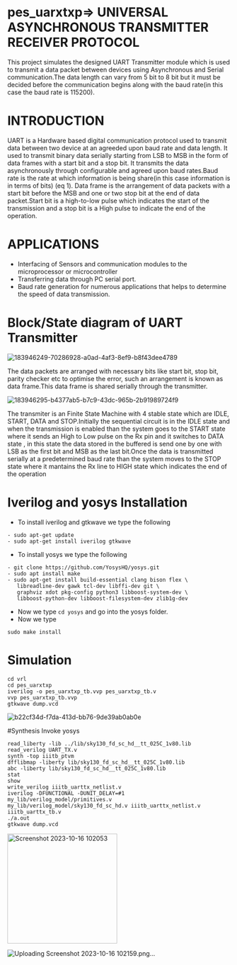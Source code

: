 # pes_uarxtxp=> UNIVERSAL ASYNCHRONOUS TRANSMITTER RECEIVER PROTOCOL
This project simulates the designed UART Transmitter module which is used to transmit a data packet between devices using Asynchronous and Serial communication.The data length can vary from 5 bit to 8 bit but it must be decided before the communication begins along with the baud rate(in this case the baud rate is 115200).
# INTRODUCTION
UART is a Hardware based digital communication protocol used to transmit data between two device at an agreeded upon baud rate and data length.
It used to transmit binary data serially starting from LSB to MSB in the form of data frames with a start bit and a stop bit. It transmits the data asynchronously through configurable and agreed upon baud rates.Baud rate is the rate at which information is being share(in this case information is in terms of bits) (eq 1). Data frame is the arrangement of data packets with a start bit before the MSB and one or two stop bit at the end of data packet.Start bit is a high-to-low pulse which indicates the start of the transmission and a stop bit is a High pulse to indicate the end of the operation.

# APPLICATIONS

* Interfacing of Sensors and communication modules to the microprocessor or microcontroller
* Transferring data through PC serial port.
* Baud rate generation for numerous applications that helps to determine the speed of data transmission.

# Block/State diagram of UART Transmitter
![183946249-70286928-a0ad-4af3-8ef9-b8f43dee4789](https://github.com/apoorvaaaa5/pes_uarxtxp/assets/117642634/d4785eed-c153-4fe4-b1b9-7e9b8d8c807b)

The data packets are arranged with necessary bits like start bit, stop bit, parity checker etc to optimise the error, such an arrangement is known as data frame.This data frame is shared serially through the transmitter.

![183946295-b4377ab5-b7c9-43dc-965b-2b91989724f9](https://github.com/apoorvaaaa5/pes_uarxtxp/assets/117642634/efbaf7bc-5125-4d1e-a035-f09d62f3fad7)

The transmiter is an Finite State Machine with 4 stable state which are IDLE, START, DATA and STOP.Initially the sequential circuit is in the IDLE state and when the transmission is enabled than the system goes to the START state where it sends an High to Low pulse on the Rx pin and it switches to DATA state , in this state the data stored in the buffered is send one by one with LSB as the first bit and MSB as the last bit.Once the data is transmitted serially at a predetermined baud rate than the system moves to the STOP state where it mantains the Rx line to HIGH state which indicates the end of the operation

# Iverilog and yosys Installation
- To install iverilog and gtkwave we type the following
```
- sudo apt-get update
- sudo apt-get install iverilog gtkwave
```

- To install yosys we type the following
```
- git clone https://github.com/YosysHQ/yosys.git
- sudo apt install make
- sudo apt-get install build-essential clang bison flex \
   libreadline-dev gawk tcl-dev libffi-dev git \
   graphviz xdot pkg-config python3 libboost-system-dev \
   libboost-python-dev libboost-filesystem-dev zlib1g-dev
```
- Now we type ```cd yosys``` and go into the yosys folder.
- Now we type
```
sudo make install
```
# Simulation

```
cd vrl
cd pes_uarxtxp
iverilog -o pes_uarxtxp_tb.vvp pes_uarxtxp_tb.v
vvp pes_uarxtxp_tb.vvp
gtkwave dump.vcd

```

![b22cf34d-f7da-413d-bb76-9de39ab0ab0e](https://github.com/apoorvaaaa5/pes_uarxtxp/assets/117642634/fa30d9d5-be20-45b5-ba01-52bcefdd7fcc)

#Synthesis
Invoke yosys
```
read_liberty -lib ../lib/sky130_fd_sc_hd__tt_025C_1v80.lib
read_verilog UART_TX.v
synth -top iiitb_ptvm
dfflibmap -liberty lib/sky130_fd_sc_hd__tt_025C_1v80.lib
abc -liberty lib/sky130_fd_sc_hd__tt_025C_1v80.lib
stat
show
write_verilog iiitb_uarttx_netlist.v
iverilog -DFUNCTIONAL -DUNIT_DELAY=#1 my_lib/verilog_model/primitives.v my_lib/verilog_model/sky130_fd_sc_hd.v iiitb_uarttx_netlist.v iiitb_uarttx_tb.v
./a.out
gtkwave dump.vcd
```

<img width="248" alt="Screenshot 2023-10-16 102053" src="https://github.com/apoorvaaaa5/pes_uarxtxp/assets/117642634/30383614-f728-4a44-9b30-4d868ca79dc0">

![Uploading Screenshot 2023-10-16 102159.png…]()

